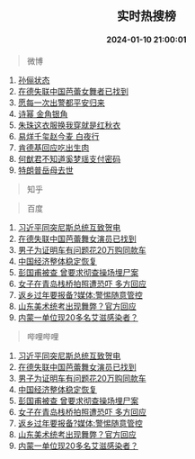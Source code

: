 <div align="center"><h2>实时热搜榜</h2><h4>2024-01-10 21:00:01</h4></div>

> 微博  

1. [孙俪状态](https://s.weibo.com/weibo?q=%E5%AD%99%E4%BF%AA%E7%8A%B6%E6%80%81&t=31&band_rank=1&Refer=top)<br />
2. [在德失联中国芭蕾女舞者已找到](https://s.weibo.com/weibo?q=%23%E5%9C%A8%E5%BE%B7%E5%A4%B1%E8%81%94%E4%B8%AD%E5%9B%BD%E8%8A%AD%E8%95%BE%E5%A5%B3%E8%88%9E%E8%80%85%E5%B7%B2%E6%89%BE%E5%88%B0%23&t=31&band_rank=2&Refer=top)<br />
3. [愿每一次出警都平安归来](https://s.weibo.com/weibo?q=%23%E6%84%BF%E6%AF%8F%E4%B8%80%E6%AC%A1%E5%87%BA%E8%AD%A6%E9%83%BD%E5%B9%B3%E5%AE%89%E5%BD%92%E6%9D%A5%23&t=31&band_rank=3&Refer=top)<br />
4. [诗幂 金角银角](https://s.weibo.com/weibo?q=%E8%AF%97%E5%B9%82%20%E9%87%91%E8%A7%92%E9%93%B6%E8%A7%92&t=31&band_rank=4&Refer=top)<br />
5. [朱珠这衣服换我穿就是红秋衣](https://s.weibo.com/weibo?q=%E6%9C%B1%E7%8F%A0%E8%BF%99%E8%A1%A3%E6%9C%8D%E6%8D%A2%E6%88%91%E7%A9%BF%E5%B0%B1%E6%98%AF%E7%BA%A2%E7%A7%8B%E8%A1%A3&t=31&band_rank=5&Refer=top)<br />
6. [易烊千玺赵今麦 白夜行](https://s.weibo.com/weibo?q=%E6%98%93%E7%83%8A%E5%8D%83%E7%8E%BA%E8%B5%B5%E4%BB%8A%E9%BA%A6%20%E7%99%BD%E5%A4%9C%E8%A1%8C&t=31&band_rank=6&Refer=top)<br />
7. [肯德基回应吃出生肉](https://s.weibo.com/weibo?q=%23%E8%82%AF%E5%BE%B7%E5%9F%BA%E5%9B%9E%E5%BA%94%E5%90%83%E5%87%BA%E7%94%9F%E8%82%89%23&t=31&band_rank=7&Refer=top)<br />
8. [何猷君不知道奚梦瑶支付密码](https://s.weibo.com/weibo?q=%23%E4%BD%95%E7%8C%B7%E5%90%9B%E4%B8%8D%E7%9F%A5%E9%81%93%E5%A5%9A%E6%A2%A6%E7%91%B6%E6%94%AF%E4%BB%98%E5%AF%86%E7%A0%81%23&t=31&band_rank=8&Refer=top)<br />
9. [特朗普岳母去世](https://s.weibo.com/weibo?q=%23%E7%89%B9%E6%9C%97%E6%99%AE%E5%B2%B3%E6%AF%8D%E5%8E%BB%E4%B8%96%23&t=31&band_rank=9&Refer=top)<br />

> 知乎  


> 百度  

1. [习近平同突尼斯总统互致贺电](https://www.baidu.com/s?wd=%E4%B9%A0%E8%BF%91%E5%B9%B3%E5%90%8C%E7%AA%81%E5%B0%BC%E6%96%AF%E6%80%BB%E7%BB%9F%E4%BA%92%E8%87%B4%E8%B4%BA%E7%94%B5&sa=fyb_news&rsv_dl=fyb_news)<br />
2. [在德失联中国芭蕾舞女演员已找到](https://www.baidu.com/s?wd=%E5%9C%A8%E5%BE%B7%E5%A4%B1%E8%81%94%E4%B8%AD%E5%9B%BD%E8%8A%AD%E8%95%BE%E8%88%9E%E5%A5%B3%E6%BC%94%E5%91%98%E5%B7%B2%E6%89%BE%E5%88%B0&sa=fyb_news&rsv_dl=fyb_news)<br />
3. [男子为证明车有问题花20万购同款车](https://www.baidu.com/s?wd=%E7%94%B7%E5%AD%90%E4%B8%BA%E8%AF%81%E6%98%8E%E8%BD%A6%E6%9C%89%E9%97%AE%E9%A2%98%E8%8A%B120%E4%B8%87%E8%B4%AD%E5%90%8C%E6%AC%BE%E8%BD%A6&sa=fyb_news&rsv_dl=fyb_news)<br />
4. [中国经济整体稳定恢复](https://www.baidu.com/s?wd=%E4%B8%AD%E5%9B%BD%E7%BB%8F%E6%B5%8E%E6%95%B4%E4%BD%93%E7%A8%B3%E5%AE%9A%E6%81%A2%E5%A4%8D&sa=fyb_news&rsv_dl=fyb_news)<br />
5. [彭国甫被查 曾要求彻查操场埋尸案](https://www.baidu.com/s?wd=%E5%BD%AD%E5%9B%BD%E7%94%AB%E8%A2%AB%E6%9F%A5+%E6%9B%BE%E8%A6%81%E6%B1%82%E5%BD%BB%E6%9F%A5%E6%93%8D%E5%9C%BA%E5%9F%8B%E5%B0%B8%E6%A1%88&sa=fyb_news&rsv_dl=fyb_news)<br />
6. [女子在青岛栈桥拍照遭恐吓 多方回应](https://www.baidu.com/s?wd=%E5%A5%B3%E5%AD%90%E5%9C%A8%E9%9D%92%E5%B2%9B%E6%A0%88%E6%A1%A5%E6%8B%8D%E7%85%A7%E9%81%AD%E6%81%90%E5%90%93+%E5%A4%9A%E6%96%B9%E5%9B%9E%E5%BA%94&sa=fyb_news&rsv_dl=fyb_news)<br />
7. [返乡过年要报备?媒体:警惕随意管控](https://www.baidu.com/s?wd=%E8%BF%94%E4%B9%A1%E8%BF%87%E5%B9%B4%E8%A6%81%E6%8A%A5%E5%A4%87%3F%E5%AA%92%E4%BD%93%3A%E8%AD%A6%E6%83%95%E9%9A%8F%E6%84%8F%E7%AE%A1%E6%8E%A7&sa=fyb_news&rsv_dl=fyb_news)<br />
8. [山东美术统考出现舞弊？官方回应](https://www.baidu.com/s?wd=%E5%B1%B1%E4%B8%9C%E7%BE%8E%E6%9C%AF%E7%BB%9F%E8%80%83%E5%87%BA%E7%8E%B0%E8%88%9E%E5%BC%8A%EF%BC%9F%E5%AE%98%E6%96%B9%E5%9B%9E%E5%BA%94&sa=fyb_news&rsv_dl=fyb_news)<br />
9. [内蒙一单位现20多名艾滋感染者？](https://www.baidu.com/s?wd=%E5%86%85%E8%92%99%E4%B8%80%E5%8D%95%E4%BD%8D%E7%8E%B020%E5%A4%9A%E5%90%8D%E8%89%BE%E6%BB%8B%E6%84%9F%E6%9F%93%E8%80%85%EF%BC%9F&sa=fyb_news&rsv_dl=fyb_news)<br />

> 哔哩哔哩  

1. [习近平同突尼斯总统互致贺电](https://www.baidu.com/s?wd=%E4%B9%A0%E8%BF%91%E5%B9%B3%E5%90%8C%E7%AA%81%E5%B0%BC%E6%96%AF%E6%80%BB%E7%BB%9F%E4%BA%92%E8%87%B4%E8%B4%BA%E7%94%B5&sa=fyb_news&rsv_dl=fyb_news)<br />
2. [在德失联中国芭蕾舞女演员已找到](https://www.baidu.com/s?wd=%E5%9C%A8%E5%BE%B7%E5%A4%B1%E8%81%94%E4%B8%AD%E5%9B%BD%E8%8A%AD%E8%95%BE%E8%88%9E%E5%A5%B3%E6%BC%94%E5%91%98%E5%B7%B2%E6%89%BE%E5%88%B0&sa=fyb_news&rsv_dl=fyb_news)<br />
3. [男子为证明车有问题花20万购同款车](https://www.baidu.com/s?wd=%E7%94%B7%E5%AD%90%E4%B8%BA%E8%AF%81%E6%98%8E%E8%BD%A6%E6%9C%89%E9%97%AE%E9%A2%98%E8%8A%B120%E4%B8%87%E8%B4%AD%E5%90%8C%E6%AC%BE%E8%BD%A6&sa=fyb_news&rsv_dl=fyb_news)<br />
4. [中国经济整体稳定恢复](https://www.baidu.com/s?wd=%E4%B8%AD%E5%9B%BD%E7%BB%8F%E6%B5%8E%E6%95%B4%E4%BD%93%E7%A8%B3%E5%AE%9A%E6%81%A2%E5%A4%8D&sa=fyb_news&rsv_dl=fyb_news)<br />
5. [彭国甫被查 曾要求彻查操场埋尸案](https://www.baidu.com/s?wd=%E5%BD%AD%E5%9B%BD%E7%94%AB%E8%A2%AB%E6%9F%A5+%E6%9B%BE%E8%A6%81%E6%B1%82%E5%BD%BB%E6%9F%A5%E6%93%8D%E5%9C%BA%E5%9F%8B%E5%B0%B8%E6%A1%88&sa=fyb_news&rsv_dl=fyb_news)<br />
6. [女子在青岛栈桥拍照遭恐吓 多方回应](https://www.baidu.com/s?wd=%E5%A5%B3%E5%AD%90%E5%9C%A8%E9%9D%92%E5%B2%9B%E6%A0%88%E6%A1%A5%E6%8B%8D%E7%85%A7%E9%81%AD%E6%81%90%E5%90%93+%E5%A4%9A%E6%96%B9%E5%9B%9E%E5%BA%94&sa=fyb_news&rsv_dl=fyb_news)<br />
7. [返乡过年要报备?媒体:警惕随意管控](https://www.baidu.com/s?wd=%E8%BF%94%E4%B9%A1%E8%BF%87%E5%B9%B4%E8%A6%81%E6%8A%A5%E5%A4%87%3F%E5%AA%92%E4%BD%93%3A%E8%AD%A6%E6%83%95%E9%9A%8F%E6%84%8F%E7%AE%A1%E6%8E%A7&sa=fyb_news&rsv_dl=fyb_news)<br />
8. [山东美术统考出现舞弊？官方回应](https://www.baidu.com/s?wd=%E5%B1%B1%E4%B8%9C%E7%BE%8E%E6%9C%AF%E7%BB%9F%E8%80%83%E5%87%BA%E7%8E%B0%E8%88%9E%E5%BC%8A%EF%BC%9F%E5%AE%98%E6%96%B9%E5%9B%9E%E5%BA%94&sa=fyb_news&rsv_dl=fyb_news)<br />
9. [内蒙一单位现20多名艾滋感染者？](https://www.baidu.com/s?wd=%E5%86%85%E8%92%99%E4%B8%80%E5%8D%95%E4%BD%8D%E7%8E%B020%E5%A4%9A%E5%90%8D%E8%89%BE%E6%BB%8B%E6%84%9F%E6%9F%93%E8%80%85%EF%BC%9F&sa=fyb_news&rsv_dl=fyb_news)<br />
